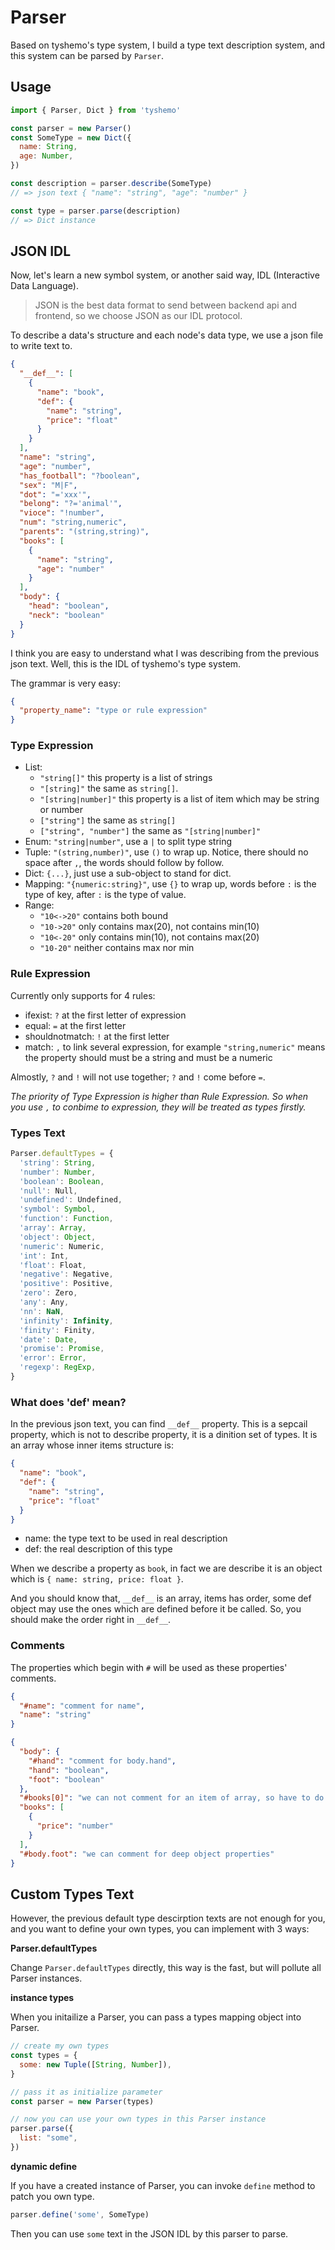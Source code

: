 # Parser

Based on tyshemo's type system, I build a type text description system, and this system can be parsed by `Parser`.

## Usage

```js
import { Parser, Dict } from 'tyshemo'

const parser = new Parser()
const SomeType = new Dict({
  name: String,
  age: Number,
})

const description = parser.describe(SomeType)
// => json text { "name": "string", "age": "number" }

const type = parser.parse(description)
// => Dict instance
```

## JSON IDL

Now, let's learn a new symbol system, or another said way, IDL (Interactive Data Language).

> JSON is the best data format to send between backend api and frontend, so we choose JSON as our IDL protocol.

To describe a data's structure and each node's data type, we use a json file to write text to.

```json
{
  "__def__": [
    {
      "name": "book",
      "def": {
        "name": "string",
        "price": "float"
      }
    }
  ],
  "name": "string",
  "age": "number",
  "has_football": "?boolean",
  "sex": "M|F",
  "dot": "='xxx'",
  "belong": "?='animal'",
  "vioce": "!number",
  "num": "string,numeric",
  "parents": "(string,string)",
  "books": [
    {
      "name": "string",
      "age": "number"
    }
  ],
  "body": {
    "head": "boolean",
    "neck": "boolean"
  }
}
```

I think you are easy to understand what I was describing from the previous json text.
Well, this is the IDL of tyshemo's type system.

The grammar is very easy:

```json
{
  "property_name": "type or rule expression"
}
```

### Type Expression

- List:
  - `"string[]"` this property is a list of strings
  - `"[string]"` the same as `string[]`.
  - `"[string|number]"` this property is a list of item which may be string or number
  - `["string"]` the same as `string[]`
  - `["string", "number"]` the same as `"[string|number]"`
- Enum: `"string|number"`, use a `|` to split type string
- Tuple: `"(string,number)"`, use `()` to wrap up. Notice, there should no space after `,`, the words should follow by follow.
- Dict: `{...}`, just use a sub-object to stand for dict.
- Mapping: `"{numeric:string}"`, use `{}` to wrap up, words before `:` is the type of key, after `:` is  the type of value.
- Range:
  - `"10<->20"` contains both bound
  - `"10->20"` only contains max(20), not contains min(10)
  - `"10<-20"` only contains min(10), not contains max(20)
  - `"10-20"` neither contains max nor min

### Rule Expression

Currently only supports for 4 rules:

- ifexist: `?` at the first letter of expression
- equal: `=` at the first letter
- shouldnotmatch: `!` at the first letter
- match: `,` to link several expression, for example `"string,numeric"` means the property should must be a string and must be a numeric

Almostly, `?` and `!` will not use together; `?` and `!` come before `=`.

*The priority of Type Expression is higher than Rule Expression. So when you use `,` to conbime to expression, they will be treated as types firstly.*

### Types Text

```js
Parser.defaultTypes = {
  'string': String,
  'number': Number,
  'boolean': Boolean,
  'null': Null,
  'undefined': Undefined,
  'symbol': Symbol,
  'function': Function,
  'array': Array,
  'object': Object,
  'numeric': Numeric,
  'int': Int,
  'float': Float,
  'negative': Negative,
  'positive': Positive,
  'zero': Zero,
  'any': Any,
  'nn': NaN,
  'infinity': Infinity,
  'finity': Finity,
  'date': Date,
  'promise': Promise,
  'error': Error,
  'regexp': RegExp,
}
```

### What does '__def__' mean?

In the previous json text, you can find `__def__` property. This is a sepcail property, which is not to describe property, it is a dinition set of types. It is an array whose inner items structure is:

```json
{
  "name": "book",
  "def": {
    "name": "string",
    "price": "float"
  }
}
```

- name: the type text to be used in real description
- def: the real description of this type

When we describe a property as `book`, in fact we are describe it is an object which is `{ name: string, price: float }`.

And you should know that, `__def__` is an array, items has order, some def object may use the ones which are defined before it be called. So, you should make the order right in `__def__`.

### Comments

The properties which begin with `#` will be used as these properties' comments.

```json
{
  "#name": "comment for name",
  "name": "string"
}
```

```json
{
  "body": {
    "#hand": "comment for body.hand",
    "hand": "boolean",
    "foot": "boolean"
  },
  "#books[0]": "we can not comment for an item of array, so have to do like this",
  "books": [
    {
      "price": "number"
    }
  ],
  "#body.foot": "we can comment for deep object properties"
}
```

## Custom Types Text

However, the previous default type descirption texts are not enough for you, and you want to define your own types, you can implement with 3 ways:

**Parser.defaultTypes**

Change `Parser.defaultTypes` directly, this way is the fast, but will pollute all Parser instances.

**instance types**

When you initailize a Parser, you can pass a types mapping object into Parser.

```js
// create my own types
const types = {
  some: new Tuple([String, Number]),
}

// pass it as initialize parameter
const parser = new Parser(types)

// now you can use your own types in this Parser instance
parser.parse({
  list: "some",
})
```

**dynamic define**

If you have a created instance of Parser, you can invoke `define` method to patch you own type.

```js
parser.define('some', SomeType)
```

Then you can use `some` text in the JSON IDL by this parser to parse.
